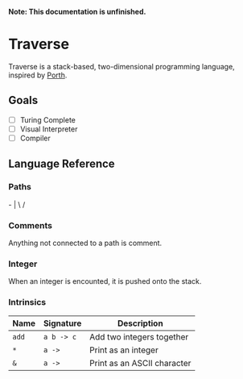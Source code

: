 **Note: This documentation is unfinished.**

# Traverse

Traverse is a stack-based, two-dimensional programming language, inspired by [Porth](https://gitlab.com/tsoding/porth).

## Goals

-   [ ] Turing Complete
-   [ ] Visual Interpreter
-   [ ] Compiler

## Language Reference

### Paths

\- | \ /

### Comments

Anything not connected to a path is comment.

### Integer

When an integer is encounted, it is pushed onto the stack.

### Intrinsics

| Name  | Signature  | Description                 |
| ----- | ---------- | --------------------------- |
| `add` | `a b -> c` | Add two integers together   |
| `*`   | `a ->`     | Print as an integer         |
| `&`   | `a ->`     | Print as an ASCII character |

